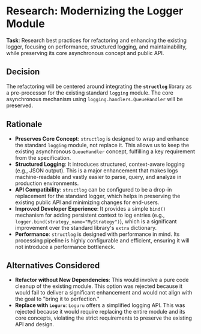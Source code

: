 # Research: Modernizing the Logger Module

**Task**: Research best practices for refactoring and enhancing the existing logger, focusing on performance, structured logging, and maintainability, while preserving its core asynchronous concept and public API.

## Decision

The refactoring will be centered around integrating the **`structlog`** library as a pre-processor for the existing standard `logging` module. The core asynchronous mechanism using `logging.handlers.QueueHandler` will be preserved.

## Rationale

- **Preserves Core Concept**: `structlog` is designed to wrap and enhance the standard `logging` module, not replace it. This allows us to keep the existing asynchronous `QueueHandler` concept, fulfilling a key requirement from the specification.
- **Structured Logging**: It introduces structured, context-aware logging (e.g., JSON output). This is a major enhancement that makes logs machine-readable and vastly easier to parse, query, and analyze in production environments.
- **API Compatibility**: `structlog` can be configured to be a drop-in replacement for the standard logger, which helps in preserving the existing public API and minimizing changes for end-users.
- **Improved Developer Experience**: It provides a simple `bind()` mechanism for adding persistent context to log entries (e.g., `logger.bind(strategy_name="MyStrategy")`), which is a significant improvement over the standard library's `extra` dictionary.
- **Performance**: `structlog` is designed with performance in mind. Its processing pipeline is highly configurable and efficient, ensuring it will not introduce a performance bottleneck.

## Alternatives Considered

- **Refactor without New Dependencies**: This would involve a pure code cleanup of the existing module. This option was rejected because it would fail to deliver a significant enhancement and would not align with the goal to "bring it to perfection."
- **Replace with `Loguru`**: `Loguru` offers a simplified logging API. This was rejected because it would require replacing the entire module and its core concepts, violating the strict requirements to preserve the existing API and design.
